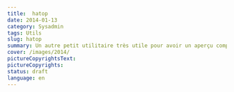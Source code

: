 ```yaml
---
title:  hatop
date: 2014-01-13
category: Sysadmin
tags: Utils
slug: hatop
summary: Un autre petit utilitaire très utile pour avoir un aperçu complet d'un haproxy, par exemple, le nombre de connection en cours, les différents front-ends ainsi que l'état de chacun des backends.
cover: /images/2014/
pictureCopyrightsText:
pictureCopyrights: 
status: draft
language: en
---
```


